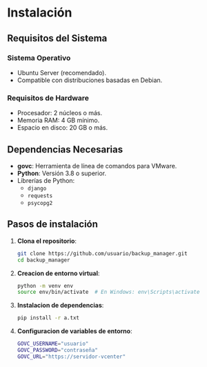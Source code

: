 # Instalación

## Requisitos del Sistema
### Sistema Operativo
- Ubuntu Server (recomendado).
- Compatible con distribuciones basadas en Debian.

### Requisitos de Hardware
- Procesador: 2 núcleos o más.
- Memoria RAM: 4 GB mínimo.
- Espacio en disco: 20 GB o más.

## Dependencias Necesarias
- **govc**: Herramienta de línea de comandos para VMware.
- **Python**: Versión 3.8 o superior.
- Librerías de Python:
  - `django`
  - `requests`
  - `psycopg2`

## Pasos de instalación
1. **Clona el repositorio**:
   ```bash
   git clone https://github.com/usuario/backup_manager.git
   cd backup_manager
   ```

2. **Creacion de entorno virtual**:
    ```bash
    python -m venv env
    source env/bin/activate  # En Windows: env\Scripts\activate
    ```
   
3. **Instalacion de dependencias**:
     ```bash
     pip install -r a.txt
     ```

4. **Configuracion de variables de entorno**:
     ```bash
     GOVC_USERNAME="usuario"
     GOVC_PASSWORD="contraseña"
     GOVC_URL="https://servidor-vcenter" 
     ```
